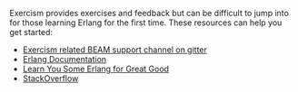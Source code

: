Exercism provides exercises and feedback but can be difficult to jump into for those learning Erlang for the first time. These resources can help you get started:

* [Exercism related BEAM support channel on gitter](https://gitter.im/exercism/xerlang)
* [Erlang Documentation](http://www.erlang.org/doc.html)
* [Learn You Some Erlang for Great Good](http://learnyousomeerlang.com)
* [StackOverflow](http://stackoverflow.com/)
